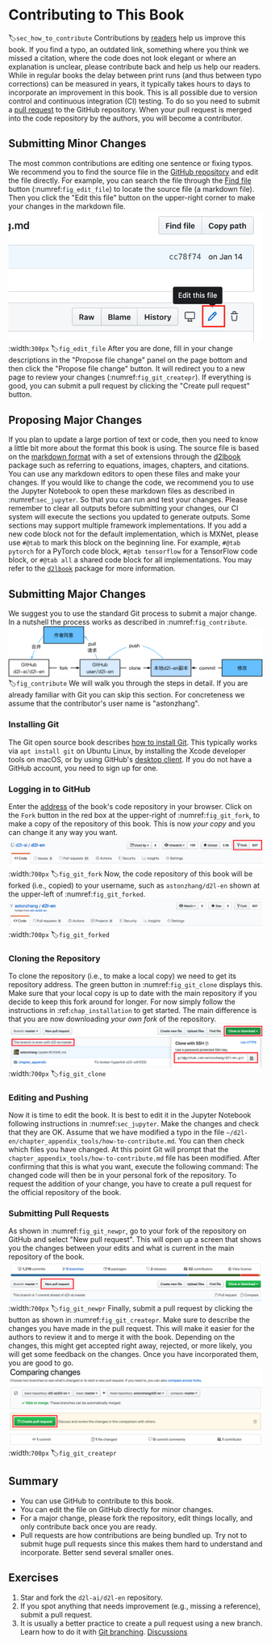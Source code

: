# Contributing to This Book
:label:`sec_how_to_contribute`
Contributions by [readers](https://github.com/d2l-ai/d2l-en/graphs/contributors) help us improve this book. If you find a typo, an outdated link, something where you think we missed a citation, where the code does not look elegant or where an explanation is unclear, please contribute back and help us help our readers. While in regular books the delay between print runs (and thus between typo corrections) can be measured in years, it typically takes hours to days to incorporate an improvement in this book. This is all possible due to version control and continuous integration (CI) testing. To do so you need to submit a [pull request](https://github.com/d2l-ai/d2l-en/pulls) to the GitHub repository. When your pull request is merged into the code repository by the authors, you will become a contributor.
## Submitting Minor Changes
The most common contributions are editing one sentence or fixing typos. We recommend you to find the source file in the [GitHub repository](https://github.com/d2l-ai/d2l-en) and edit the file directly. For example, you can search the file through the [Find file](https://github.com/d2l-ai/d2l-en/find/master) button (:numref:`fig_edit_file`) to locate the source file (a markdown file). Then you click the "Edit this file" button on the upper-right corner to make your changes in the markdown file.
![Edit the file on Github.](../img/edit-file.png)
:width:`300px`
:label:`fig_edit_file`
After you are done, fill in your change descriptions in the "Propose file change" panel on the page bottom and then click the "Propose file change" button. It will redirect you to a new page to review your changes (:numref:`fig_git_createpr`). If everything is good, you can submit a pull request by clicking the "Create pull request" button.
## Proposing Major Changes
If you plan to update a large portion of text or code, then you need to know a little bit more about the format this book is using. The source file is based on the [markdown format](https://daringfireball.net/projects/markdown/syntax) with a set of extensions through the [d2lbook](http://book.d2l.ai/user/markdown.html) package such as referring to equations, images, chapters, and citations. You can use any markdown editors to open these files and make your changes.
If you would like to change the code, we recommend you to use the Jupyter Notebook to open these markdown files as described in :numref:`sec_jupyter`. So that you can run and test your changes. Please remember to clear all outputs before submitting your changes, our CI system will execute the sections you updated to generate outputs.
Some sections may support multiple framework implementations.
If you add a new code block not for the default implementation, which is MXNet, please use `#@tab` to mark this block on the beginning line. For example, `#@tab pytorch` for a PyTorch code block, `#@tab tensorflow` for a TensorFlow code block, or `#@tab all` a shared code block for all implementations. You may refer to the [`d2lbook`](http://book.d2l.ai/user/code_tabs.html) package for more information.
## Submitting Major Changes
We suggest you to use the standard Git process to submit a major change. In a nutshell the process works as described in :numref:`fig_contribute`.
![Contributing to the book.](../img/contribute.svg)
:label:`fig_contribute`
We will walk you through the steps in detail. If you are already familiar with Git you can skip this section. For concreteness we assume that the contributor's user name is "astonzhang".
### Installing Git
The Git open source book describes [how to install Git](https://git-scm.com/book/en/v2). This typically works via `apt install git` on Ubuntu Linux, by installing the Xcode developer tools on macOS, or by using GitHub's [desktop client](https://desktop.github.com). If you do not have a GitHub account, you need to sign up for one.
### Logging in to GitHub
Enter the [address](https://github.com/d2l-ai/d2l-en/) of the book's code repository in your browser. Click on the `Fork` button in the red box at the upper-right of :numref:`fig_git_fork`, to make a copy of the repository of this book. This is now *your copy* and you can change it any way you want.
![The code repository page.](../img/git-fork.png)
:width:`700px`
:label:`fig_git_fork`
Now, the code repository of this book will be forked (i.e., copied) to your username, such as `astonzhang/d2l-en` shown at the upper-left of :numref:`fig_git_forked`.
![The forked code repository.](../img/git-forked.png)
:width:`700px`
:label:`fig_git_forked`
### Cloning the Repository
To clone the repository (i.e., to make a local copy) we need to get its repository address. The green button in :numref:`fig_git_clone` displays this. Make sure that your local copy is up to date with the main repository if you decide to keep this fork around for longer. For now simply follow the instructions in :ref:`chap_installation` to get started. The main difference is that you are now downloading *your own fork* of the repository.
![Cloning the repository.](../img/git-clone.png)
:width:`700px`
:label:`fig_git_clone`
### Editing and Pushing
Now it is time to edit the book. It is best to edit it in the Jupyter Notebook following instructions in :numref:`sec_jupyter`. Make the changes and check that they are OK. Assume that we have modified a typo in the file `~/d2l-en/chapter_appendix_tools/how-to-contribute.md`.
You can then check which files you have changed.
At this point Git will prompt that the `chapter_appendix_tools/how-to-contribute.md` file has been modified.
After confirming that this is what you want, execute the following command:
The changed code will then be in your personal fork of the repository. To request the addition of your change, you have to create a pull request for the official repository of the book.
### Submitting Pull Requests
As shown in :numref:`fig_git_newpr`, go to your fork of the repository on GitHub and select "New pull request". This will open up a screen that shows you the changes between your edits and what is current in the main repository of the book.
![New pull request.](../img/git-newpr.png)
:width:`700px`
:label:`fig_git_newpr`
Finally, submit a pull request by clicking the button as shown in :numref:`fig_git_createpr`. Make sure to describe the changes you have made in the pull request.
This will make it easier for the authors to review it and to merge it with the book. Depending on the changes, this might get accepted right away, rejected, or more likely, you will get some feedback on the changes. Once you have incorporated them, you are good to go.
![Create pull request.](../img/git-createpr.png)
:width:`700px`
:label:`fig_git_createpr`
## Summary
* You can use GitHub to contribute to this book.
* You can edit the file on GitHub directly for minor changes.
* For a major change, please fork the repository, edit things locally, and only contribute back once you are ready.
* Pull requests are how contributions are being bundled up. Try not to submit huge pull requests since this makes them hard to understand and incorporate. Better send several smaller ones.
## Exercises
1. Star and fork the `d2l-ai/d2l-en` repository.
1. If you spot anything that needs improvement (e.g., missing a reference), submit a pull request. 
1. It is usually a better practice to create a pull request using a new branch. Learn how to do it with [Git branching](https://git-scm.com/book/en/v2/Git-Branching-Branches-in-a-Nutshell).
[Discussions](https://discuss.d2l.ai/t/426)
